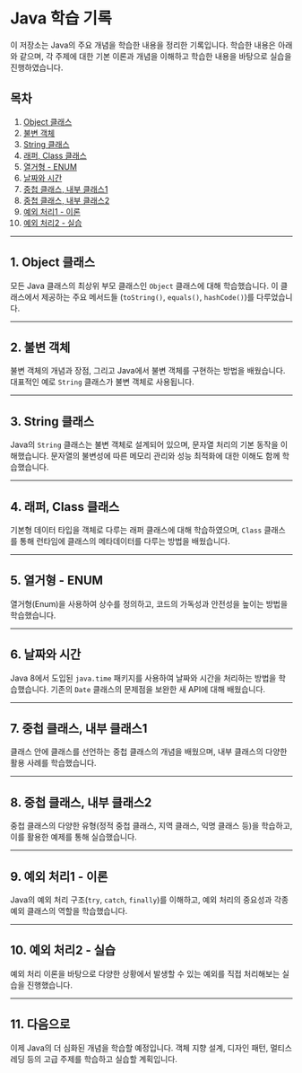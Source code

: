 # Java 학습 기록

이 저장소는 Java의 주요 개념을 학습한 내용을 정리한 기록입니다. 학습한 내용은 아래와 같으며, 각 주제에 대한 기본 이론과 개념을 이해하고 학습한 내용을 바탕으로 실습을 진행하였습니다.

## 목차

1. [Object 클래스](#1-object-클래스)
2. [불변 객체](#2-불변-객체)
3. [String 클래스](#3-string-클래스)
4. [래퍼, Class 클래스](#4-래퍼-class-클래스)
5. [열거형 - ENUM](#5-열거형---enum)
6. [날짜와 시간](#6-날짜와-시간)
7. [중첩 클래스, 내부 클래스1](#7-중첩-클래스-내부-클래스1)
8. [중첩 클래스, 내부 클래스2](#8-중첩-클래스-내부-클래스2)
9. [예외 처리1 - 이론](#9-예외-처리1---이론)
10. [예외 처리2 - 실습](#10-예외-처리2---실습)


---

## 1. Object 클래스

모든 Java 클래스의 최상위 부모 클래스인 `Object` 클래스에 대해 학습했습니다. 이 클래스에서 제공하는 주요 메서드들 (`toString()`, `equals()`, `hashCode()`)를 다루었습니다.

---

## 2. 불변 객체

불변 객체의 개념과 장점, 그리고 Java에서 불변 객체를 구현하는 방법을 배웠습니다. 대표적인 예로 `String` 클래스가 불변 객체로 사용됩니다.

---

## 3. String 클래스

Java의 `String` 클래스는 불변 객체로 설계되어 있으며, 문자열 처리의 기본 동작을 이해했습니다. 문자열의 불변성에 따른 메모리 관리와 성능 최적화에 대한 이해도 함께 학습했습니다.

---

## 4. 래퍼, Class 클래스

기본형 데이터 타입을 객체로 다루는 래퍼 클래스에 대해 학습하였으며, `Class` 클래스를 통해 런타임에 클래스의 메타데이터를 다루는 방법을 배웠습니다.

---

## 5. 열거형 - ENUM

열거형(Enum)을 사용하여 상수를 정의하고, 코드의 가독성과 안전성을 높이는 방법을 학습했습니다.

---

## 6. 날짜와 시간

Java 8에서 도입된 `java.time` 패키지를 사용하여 날짜와 시간을 처리하는 방법을 학습했습니다. 기존의 `Date` 클래스의 문제점을 보완한 새 API에 대해 배웠습니다.

---

## 7. 중첩 클래스, 내부 클래스1

클래스 안에 클래스를 선언하는 중첩 클래스의 개념을 배웠으며, 내부 클래스의 다양한 활용 사례를 학습했습니다.

---

## 8. 중첩 클래스, 내부 클래스2

중첩 클래스의 다양한 유형(정적 중첩 클래스, 지역 클래스, 익명 클래스 등)을 학습하고, 이를 활용한 예제를 통해 실습했습니다.

---

## 9. 예외 처리1 - 이론

Java의 예외 처리 구조(`try`, `catch`, `finally`)를 이해하고, 예외 처리의 중요성과 각종 예외 클래스의 역할을 학습했습니다.

---

## 10. 예외 처리2 - 실습

예외 처리 이론을 바탕으로 다양한 상황에서 발생할 수 있는 예외를 직접 처리해보는 실습을 진행했습니다.

---

## 11. 다음으로

이제 Java의 더 심화된 개념을 학습할 예정입니다. 객체 지향 설계, 디자인 패턴, 멀티스레딩 등의 고급 주제를 학습하고 실습할 계획입니다.
